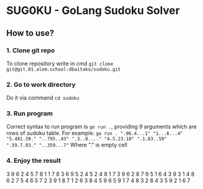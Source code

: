 # SUG0KU - GoLang Sudoku Solver
## How to use?
### 1. Clone git repo
To clone repository write in cmd `git clone git@git.01.alem.school:dbaitako/sudoku.git`
### 2. Go to work directory
Do it via command `cd sudoku`
### 3. Run program
Correct syntax to run program is `go run .`, providing 9 arguments which are rows of sudoku table.
For example: `go run . ".96.4...1" "1...6...4" "5.481.39." "..795..43" ".3..8...." "4.5.23.18" ".1.63..59" ".59.7.83." "..359...7"`
Where "." is empty cell
### 4. Enjoy the result
3 9 6 2 4 5 7 8 1
1 7 8 3 6 9 5 2 4
5 2 4 8 1 7 3 9 6
2 8 7 9 5 1 6 4 3
9 3 1 4 8 6 2 7 5
4 6 5 7 2 3 9 1 8
7 1 2 6 3 8 4 5 9
6 5 9 1 7 4 8 3 2
8 4 3 5 9 2 1 6 7
